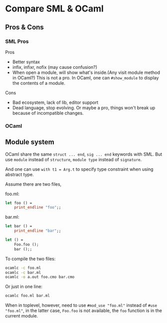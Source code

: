 # Compare SML & OCaml

## Pros & Cons

### SML Pros

Pros

- Better syntax
- infix, infixr, nofix (may cause confusion?)
- When open a module, will show what's inside.(Any visit module method in
  OCaml?)
  This is not a pro. In OCaml, one can `#show_module` to display the contents
  of a module.

Cons

- Bad ecosystem, lack of lib, editor support
- Dead language, stop evolving.
  Or maybe a pro, things won't break up because of incompatible changes.


### OCaml

## Module system

OCaml share the same `struct ... end`, `sig ... end` keywords with SML. But use
`module` instead of `structure`, `module type` instead of `signature`.

And one can use `with t1 = Arg.t` to specify type constraint when using abstract
type.

Assume there are two files,

foo.ml:
```OCaml
let foo () =
    print_endline "foo";;
```

bar.ml:
```OCaml
let bar () =
    print_endline "bar";;

let () =
    Foo.foo ();
    bar ();;
```

To compile the two files:

```sh
ocamlc -c foo.ml
ocamlc -c bar.ml
ocamlc -o a.out foo.cmo bar.cmo
```

Or just in one line:

```sh
ocamlc foo.ml bar.ml
```

When in toplevel, however, need to use `#mod_use "foo.ml"` instead of
`#use "foo.ml"`, in the latter case, `Foo.foo` is not available, the `foo`
function is in the current module.
